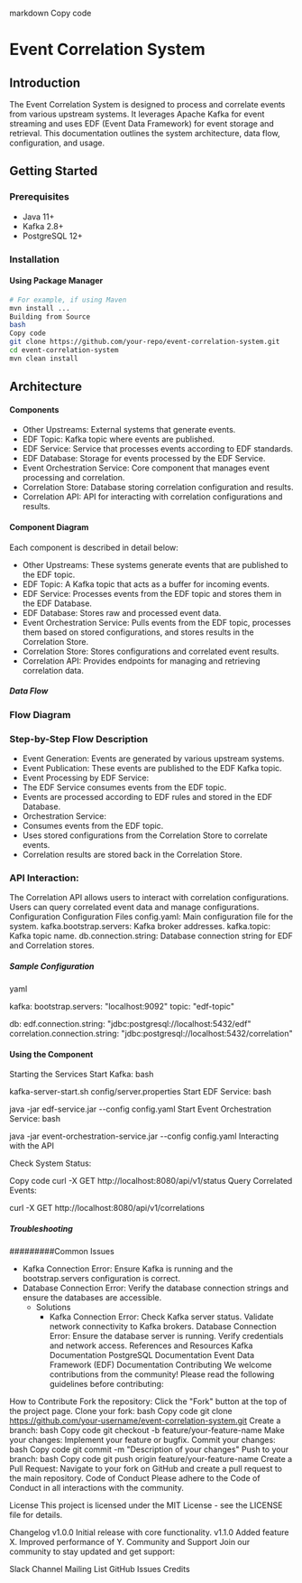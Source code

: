 markdown
Copy code
# Event Correlation System

## Introduction
The Event Correlation System is designed to process and correlate events from various upstream systems. It leverages Apache Kafka for event streaming and uses EDF (Event Data Framework) for event storage and retrieval. This documentation outlines the system architecture, data flow, configuration, and usage.

## Getting Started
### Prerequisites
- Java 11+
- Kafka 2.8+
- PostgreSQL 12+

### Installation
#### Using Package Manager
```bash
# For example, if using Maven
mvn install ...
Building from Source
bash
Copy code
git clone https://github.com/your-repo/event-correlation-system.git
cd event-correlation-system
mvn clean install
```

## Architecture
#### Components
- Other Upstreams: External systems that generate events.
- EDF Topic: Kafka topic where events are published.
- EDF Service: Service that processes events according to EDF standards.
- EDF Database: Storage for events processed by the EDF Service.
- Event Orchestration Service: Core component that manages event processing and correlation.
- Correlation Store: Database storing correlation configuration and results.
- Correlation API: API for interacting with correlation configurations and results.

#### Component Diagram

Each component is described in detail below:

- Other Upstreams: These systems generate events that are published to the EDF topic.
- EDF Topic: A Kafka topic that acts as a buffer for incoming events.
- EDF Service: Processes events from the EDF topic and stores them in the EDF Database.
- EDF Database: Stores raw and processed event data.
- Event Orchestration Service: Pulls events from the EDF topic, processes them based on stored configurations, and stores results in the Correlation Store.
- Correlation Store: Stores configurations and correlated event results.
- Correlation API: Provides endpoints for managing and retrieving correlation data.


##### Data Flow

### Flow Diagram

### Step-by-Step Flow Description
- Event Generation: Events are generated by various upstream systems.
- Event Publication: These events are published to the EDF Kafka topic.
- Event Processing by EDF Service:
- The EDF Service consumes events from the EDF topic.
- Events are processed according to EDF rules and stored in the EDF Database.
- Orchestration Service:
- Consumes events from the EDF topic.
- Uses stored configurations from the Correlation Store to correlate events.
- Correlation results are stored back in the Correlation Store.
### API Interaction:
The Correlation API allows users to interact with correlation configurations.
Users can query correlated event data and manage configurations.
Configuration
Configuration Files
config.yaml: Main configuration file for the system.
kafka.bootstrap.servers: Kafka broker addresses.
kafka.topic: Kafka topic name.
db.connection.string: Database connection string for EDF and Correlation stores.
##### Sample Configuration
yaml

kafka:
  bootstrap.servers: "localhost:9092"
  topic: "edf-topic"

db:
  edf.connection.string: "jdbc:postgresql://localhost:5432/edf"
  correlation.connection.string: "jdbc:postgresql://localhost:5432/correlation"
#### Using the Component
Starting the Services
Start Kafka:
bash

kafka-server-start.sh config/server.properties
Start EDF Service:
bash

java -jar edf-service.jar --config config.yaml
Start Event Orchestration Service:
bash

java -jar event-orchestration-service.jar --config config.yaml
Interacting with the API

Check System Status:

Copy code
curl -X GET http://localhost:8080/api/v1/status
Query Correlated Events:

curl -X GET http://localhost:8080/api/v1/correlations


##### Troubleshooting


#########Common Issues
- Kafka Connection Error: Ensure Kafka is running and the bootstrap.servers configuration is correct.
- Database Connection Error: Verify the database connection strings and ensure the databases are accessible.
  - Solutions
    - Kafka Connection Error:
      Check Kafka server status.
      Validate network connectivity to Kafka brokers.
      Database Connection Error:
Ensure the database server is running.
Verify credentials and network access.
References and Resources
Kafka Documentation
PostgreSQL Documentation
Event Data Framework (EDF) Documentation
Contributing
We welcome contributions from the community! Please read the following guidelines before contributing:

How to Contribute
Fork the repository: Click the "Fork" button at the top of the project page.
Clone your fork:
bash
Copy code
git clone https://github.com/your-username/event-correlation-system.git
Create a branch:
bash
Copy code
git checkout -b feature/your-feature-name
Make your changes: Implement your feature or bugfix.
Commit your changes:
bash
Copy code
git commit -m "Description of your changes"
Push to your branch:
bash
Copy code
git push origin feature/your-feature-name
Create a Pull Request: Navigate to your fork on GitHub and create a pull request to the main repository.
Code of Conduct
Please adhere to the Code of Conduct in all interactions with the community.

License
This project is licensed under the MIT License - see the LICENSE file for details.

Changelog
v1.0.0
Initial release with core functionality.
v1.1.0
Added feature X.
Improved performance of Y.
Community and Support
Join our community to stay updated and get support:

Slack Channel
Mailing List
GitHub Issues
Credits









